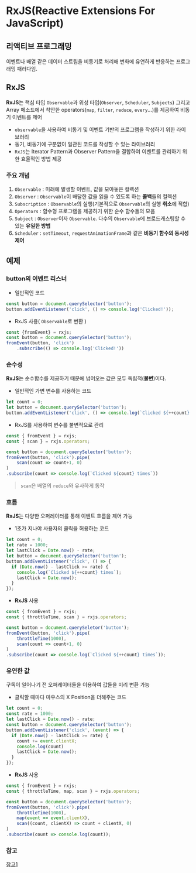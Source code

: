 # RxJS(Reactive Extensions For JavaScript)



## 리액티브 프로그래밍

 이벤트나 배열 같은 데이터 스트림을 비동기로 처리해 변화에 유연하게 반응하는 프로그래밍 패러다임.



## RxJS

 **RxJS**는 핵심 타입 `Observable`과 위성 타입(`Observer`, `Scheduler`, `Subjects`) 그리고 Array 메소드에서 착안한 operators(`map`, `filter`, `reduce`, `every`...)를 제공하여 비동기 이벤트를 제어

- `observable`을 사용하여 비동기 및 이벤트 기반의 프로그램을 작성하기 위한 라이브러리
- 동기, 비동기에 구분없이 일관된 코드를 작성할 수 있는 라이브러리
- `RxJS`는 Iterator Pattern과 Observer Pattern을 결합하여 이벤트를 관리하기 위한 효율적인 방법 제공

### 주요 개념

1. `Observable` : 미래에 발생할 이벤트, 값을 모아놓은 컬렉션
2. `Observer` : `Observable`이 배달한 값을 읽을 수 있도록 하는 **콜백**들의 컬렉션
3. `Subscription` : `Observable`의 실행(기본적으로 `Observable`의 실행 **취소**에 적합)
4. `Operators` : 함수형 프로그램을 제공하기 위한 순수 함수들의 모음
5. `Subject` : `Observer`이자 `Observable`. 다수의 `Observable`에 브로드캐스팅할 수 있는 **유일한 방법**
6. `Scheduler` : `setTimeout`, `requestAnimationFrame`과 같은 **비동기 함수의 동시성 제어**



## 예제



### button의 이벤트 리스너

- 일반적인 코드

```javascript
const button = document.querySelector('button');
button.addEventListener('click', () => console.log('Clicked!'));
```

- RxJS 사용( `Observable`로 변환 )

```javascript
const {fromEvent} = rxjs;
const button = document.querySelector('button');
fromEvent(button, 'click')
	.subscribe(() => console.log('Clicked!'))
```



### 순수성

**RxJS**는 순수함수를 제공하기 때문에 넘어오는 값은 모두 독립적(**불변**)이다. 

- 일반적인 가변 변수를 사용하는 코드

```javascript
let count = 0;
let button = document.querySelector('button');
button.addEventListener('click', () => console.log(`Clicked ${++count} times`));
```

- RxJS를 사용하여 변수를 불변적으로 관리

```javascript
const { fromEvent } = rxjs;
const { scan } = rxjs.operators;

const button = document.querySelector('button');
fromEvent(button, 'click').pipe(
	scan(count => count+1, 0)
)
.subscribe(count => console.log(`Clicked ${count} times`))
```

> `scan`은 배열의 `reduce`와 유사하게 동작



### 흐름

**RxJS**는 다양한 오퍼레이터를 통해 이벤트 흐름을 제어 가능

- 1초가 지나야 사용자의 클릭을 허용하는 코드

```javascript
let count = 0;
let rate = 1000;
let lastClick = Date.now() - rate;
let button = document.querySelector('button');
button.addEventListener('click', () => {
  if (Date.now() - lastClick >= rate) {
    console.log(`Clicked ${++count} times`);
    lastClick = Date.now();
  }
});
```

- **RxJS** 사용

```javascript
const { fromEvent } = rxjs;
const { throttleTime, scan } = rxjs.operators;

const button = document.querySeletor('button');
fromEvent(button, 'click').pipe(
	throttleTime(1000),
    scan(count => count+1, 0)
)
.subscribe(count => console.log(`Clicked ${++count} times`));
```



### 유연한 값

구독이 일어나기 전 오퍼레이터들을 이용하여 값들을 미리 변환 가능

- 클릭할 때마다 마우스의 X Position을 더해주는 코드

```javascript
let count = 0;
const rate = 1000;
let lastClick = Date.now() - rate;
const button = document.querySelector('button');
button.addEventListener('click', (event) => {
  if (Date.now() - lastClick >= rate) {
    count += event.clientX;
    console.log(count)
    lastClick = Date.now();
  }
});
```

- **RxJS** 사용

```javascript
const { fromEvent } = rxjs;
const { throttleTime, map, scan } = rxjs.operators;

const button = document.querySelector('button');
fromEvent(button, 'click').pipe(
	throttleTime(1000),
    map(event => event.clientX),
    scan((count, clientX) => count + clientX, 0)
)
.subscribe(count => console.log(count));
```

### 참고

[참고1](https://ddalpange.tistory.com/50)